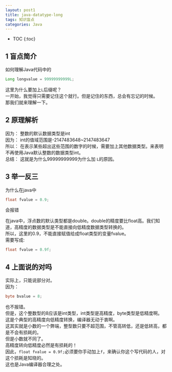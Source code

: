 ```yaml
---
layout: post1
title: java-datatype-long
tags: 知识盲点
categories: Java
---
```


* TOC
{:toc}


## 1 盲点简介
如何理解Java代码中的<br>
~~~java
Long longvalue = 99999999999L;
~~~
这里为什么要加上`L`后缀呢？<br>
一开始，我觉得只需要记住这个就行。但是记住的东西，总会有忘记的时候。<br>
那我们就来理解一下。<br>

## 2 原理解析
因为： 整数的默认数据类型是int<br>
因为： int的值域范围是-2147483648~2147483647<br>
所以： 在表示某些超出这些范围的数字的时候，需要加上其他数据类型。来表明不再使用Java默认整数的数据类型int。<br>
总结： 这就是为什么99999999999为什么加 `L`的原因。<br>

## 3 举一反三
为什么在java中<br>
~~~java
float fvalue = 0.9;
~~~
会报错<br>

在java中，浮点数的默认类型都是double。double的精度要比float高。我们知道，高精度的数据类型是不能直接向低精度数据类型转换的。<br>
所以，这里的0.9，不能直接赋值给成float类型的变量fvalue。<br>
需要写成:<br>
~~~java
float fvalue = 0.9f;
~~~

## 4 上面说的对吗
实际上，只能说部分对。<br>
因为：<br>
~~~java
byte bvalue = 8;
~~~
也不报错。<br>
但是，这个整数型的8应该是int类型，int类型是高精度，byte类型是低精度啊。<br>
这是个典型的高精度向低精度转换，编译器无动于衷啊。<br>
这其实就是小数的一个弊端，整型数只要不超范围，不管高转低，还是低转高，都是不会有损耗的。<br>
但是小数就不同了。<br>
高精度转向低精度必然是有损耗的！<br>
因此，`float fvalue = 0.9f;`必须要你手动加上`f`，来确认你这个写代码的人，对这个损耗是知晓的。<br>
这也是Java编译器合理之处。<br>
